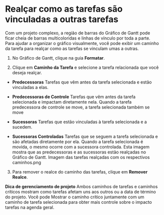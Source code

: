 # Realçar como as tarefas são vinculadas a outras tarefas
Com um projeto complexo, a região de barras do Gráfico de Gantt pode ficar cheia de barras multicoloridas e linhas de vínculo por toda a parte. Para ajudar a organizar o gráfico visualmente, você pode exibir um caminho da tarefa para realçar como as tarefas se vinculam umas a outras.

1. No Gráfico de Gantt, clique na guia **Formatar**.

2. Clique em **Caminho da Tarefa** e selecione a tarefa relacionada que você deseja realçar.

* **Predecessoras** Tarefas que vêm antes da tarefa selecionada e estão vinculadas a elas.

* **Predecessoras de Controle** Tarefas que vêm antes da tarefa selecionada e impactam diretamente nela. Quando a tarefa predecessora de controle se move, a tarefa selecionada também se move

* **Sucessoras** Tarefas que estão vinculadas à tarefa selecionada e a sucedem.

* **Sucessoras Controladas** Tarefas que se seguem a tarefa selecionada e são afetadas diretamente por ela. Quando a tarefa selecionada é movida, o mesmo ocorre com a sucessora controlada.
Esta imagem mostra que as predecessoras e as sucessoras estão realçadas no Gráfico de Gantt.
Imagem das tarefas realçadas com os respectivos caminhos.png

3. Para remover o realce do caminho das tarefas, clique em **Remover Realce**.

**Dica de gerenciamento de projeto**    Ambos caminhos de tarefas e caminhos críticos mostram como tarefas afetam uns aos outros ou a data de término do projeto. Você pode Mostrar o caminho crítico juntamente com um caminho de tarefa selecionada para obter mais controle sobre o impacto tarefas na agenda geral.
